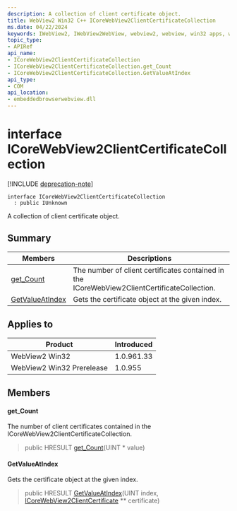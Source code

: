 ```yaml
---
description: A collection of client certificate object.
title: WebView2 Win32 C++ ICoreWebView2ClientCertificateCollection
ms.date: 04/22/2024
keywords: IWebView2, IWebView2WebView, webview2, webview, win32 apps, win32, edge, ICoreWebView2, ICoreWebView2Controller, browser control, edge html, ICoreWebView2ClientCertificateCollection
topic_type: 
- APIRef
api_name:
- ICoreWebView2ClientCertificateCollection
- ICoreWebView2ClientCertificateCollection.get_Count
- ICoreWebView2ClientCertificateCollection.GetValueAtIndex
api_type:
- COM
api_location:
- embeddedbrowserwebview.dll
---
```


# interface ICoreWebView2ClientCertificateCollection

[!INCLUDE [deprecation-note](../includes/deprecation-note.md)]

```
interface ICoreWebView2ClientCertificateCollection
  : public IUnknown
```

A collection of client certificate object.

## Summary

 Members                        | Descriptions
--------------------------------|---------------------------------------------
[get_Count](#get_count) | The number of client certificates contained in the ICoreWebView2ClientCertificateCollection.
[GetValueAtIndex](#getvalueatindex) | Gets the certificate object at the given index.

## Applies to

Product                         | Introduced
--------------------------------|---------------------------------------------
WebView2 Win32            |    1.0.961.33
WebView2 Win32 Prerelease |    1.0.955

## Members

#### get_Count

The number of client certificates contained in the ICoreWebView2ClientCertificateCollection.

> public HRESULT [get_Count](#get_count)(UINT * value)

#### GetValueAtIndex

Gets the certificate object at the given index.

> public HRESULT [GetValueAtIndex](#getvalueatindex)(UINT index, [ICoreWebView2ClientCertificate](icorewebview2clientcertificate.md#icorewebview2clientcertificate) ** certificate)

